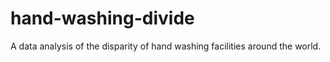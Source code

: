# hand-washing-divide
A data analysis of the disparity of hand washing facilities around the world.
